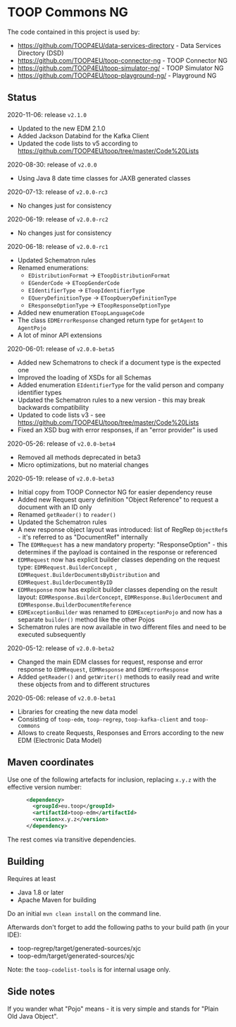 # TOOP Commons NG

The code contained in this project is used by:
* https://github.com/TOOP4EU/data-services-directory - Data Services Directory (DSD)
* https://github.com/TOOP4EU/toop-connector-ng - TOOP Connector NG
* https://github.com/TOOP4EU/toop-simulator-ng/ - TOOP Simulator NG
* https://github.com/TOOP4EU/toop-playground-ng/ - Playground NG

## Status

2020-11-06: release `v2.1.0`
* Updated to the new EDM 2.1.0
* Added Jackson Databind for the Kafka Client
* Updated the code lists to v5 according to https://github.com/TOOP4EU/toop/tree/master/Code%20Lists

2020-08-30: release of `v2.0.0`
* Using Java 8 date time classes for JAXB generated classes

2020-07-13: release of `v2.0.0-rc3`
* No changes just for consistency

2020-06-19: release of `v2.0.0-rc2`
* No changes just for consistency

2020-06-18: release of `v2.0.0-rc1`
* Updated Schematron rules
* Renamed enumerations: 
    * `EDistributionFormat` -> `EToopDistributionFormat`
    * `EGenderCode` -> `EToopGenderCode`
    * `EIdentifierType` -> `EToopIdentifierType`
    * `EQueryDefinitionType` -> `EToopQueryDefinitionType`
    * `EResponseOptionType` -> `EToopResponseOptionType`
* Added new enumeration `EToopLanguageCode`
* The class `EDMErrorResponse` changed return type for `getAgent` to `AgentPojo`
* A lot of minor API extensions

2020-06-01: release of `v2.0.0-beta5`
* Added new Schematrons to check if a document type is the expected one
* Improved the loading of XSDs for all Schemas
* Added enumeration `EIdentifierType` for the valid person and company identifier types
* Updated the Schematron rules to a new version - this may break backwards compatibility
* Updated to code lists v3 - see https://github.com/TOOP4EU/toop/tree/master/Code%20Lists
* Fixed an XSD bug with error responses, if an "error provider" is used

2020-05-26: release of `v2.0.0-beta4`
* Removed all methods deprecated in beta3
* Micro optimizations, but no material changes

2020-05-19: release of `v2.0.0-beta3`
* Initial copy from TOOP Connector NG for easier dependency reuse
* Added new Request query definition "Object Reference" to request a document with an ID only
* Renamed `getReader()` to `reader()`
* Updated the Schematron rules
* A new response object layout was introduced: list of RegRep `ObjectRef`s - it's referred to as "DocumentRef" internally
* The `EDMRequest` has a new mandatory property: "ResponseOption" - this determines if the payload is contained in the response or referenced
* `EDMRequest` now has explicit builder classes depending on the request type: `EDMRequest.BuilderConcept` , `EDMRequest.BuilderDocumentsByDistribution` and `EDMRequest.BuilderDocumentByID`
* `EDMResponse` now has explicit builder classes depending on the result layout: `EDMResponse.BuilderConcept`, `EDMResponse.BuilderDocument` and `EDMResponse.BuilderDocumentReference`
* `EDMExceptionBuilder` was renamed to `EDMExceptionPojo` and now has a separate `builder()` method like the other Pojos
* Schematron rules are now available in two different files and need to be executed subsequently 

2020-05-12: release of `v2.0.0-beta2`
* Changed the main EDM classes for request, response and error response to `EDMRequest`, `EDMResponse` and `EDMErrorResponse`
* Added `getReader()` and `getWriter()` methods to easily read and write these objects from and to different structures

2020-05-06: release of `v2.0.0-beta1`
* Libraries for creating the new data model
* Consisting of `toop-edm`, `toop-regrep`, `toop-kafka-client` and `toop-commons`
* Allows to create Requests, Responses and Errors according to the new EDM (Electronic Data Model)

## Maven coordinates

Use one of the following artefacts for inclusion, replacing `x.y.z` with the effective version number:

```xml
      <dependency>
        <groupId>eu.toop</groupId>
        <artifactId>toop-edm</artifactId>
        <version>x.y.z</version>
      </dependency>
```

The rest comes via transitive dependencies.

## Building

Requires at least

* Java 1.8 or later
* Apache Maven for building

Do an initial `mvn clean install` on the command line.

Afterwards don't forget to add the following paths to your build path (in your IDE):

* toop-regrep/target/generated-sources/xjc
* toop-edm/target/generated-sources/xjc

Note: the `toop-codelist-tools` is for internal usage only.

## Side notes

If you wander what "Pojo" means - it is very simple and stands for "Plain Old Java Object".
